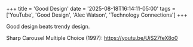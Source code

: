 +++
title = 'Good Design'
date = '2025-08-18T16:14:11-05:00'
tags = ['YouTube', 'Good Design', 'Alec Watson', 'Technology Connections']
+++

Good design beats trendy design.

Sharp Carousel Multiple Choice (1997): https://youtu.be/UiS27feX8o0
